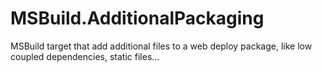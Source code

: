 # MSBuild.AdditionalPackaging
MSBuild target that add additional files to a web deploy package, like low coupled dependencies, static files...
